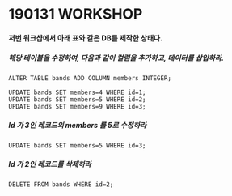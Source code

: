# 190131 WORKSHOP



#### 저번 워크샵에서 아래 표와 같은 DB를 제작한 상태다.



##### 해당 테이블을 수정하여, 다음과 같이 컬럼을 추가하고, 데이터를 삽입하라.

```sqlite
ALTER TABLE bands ADD COLUMN members INTEGER;

UPDATE bands SET members=4 WHERE id=1;
UPDATE bands SET members=5 WHERE id=2;
UPDATE bands SET members=9 WHERE id=3;

```



##### Id 가 3인 레코드의 members 를 5로 수정하라

```sqlite
UPDATE bands SET members=5 WHERE id=3;
```



##### Id 가 2인 레코드를 삭제하라

```sqlite
DELETE FROM bands WHERE id=2;
```

